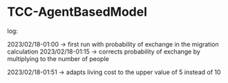# TCC-AgentBasedModel

log:

2023/02/18-01:00 -> first run with probability of exchange in the migration calculation
2023/02/18-01:15 -> corrects probability of exchange by multiplying to the number of people

2023/02/18-01:51 -> adapts living cost to the upper value of 5 instead of 10